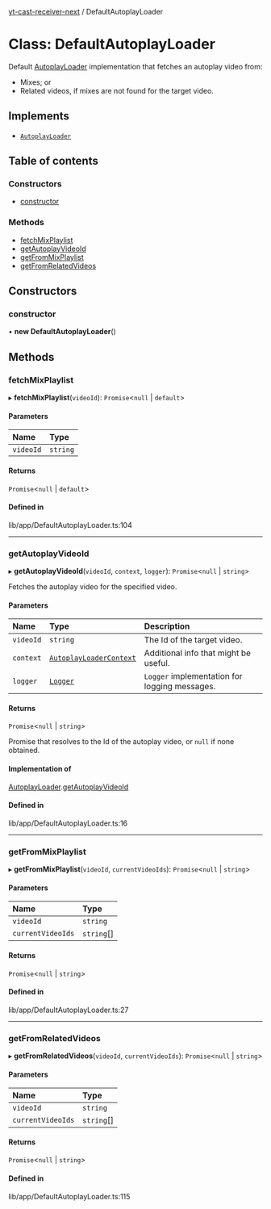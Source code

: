 [yt-cast-receiver-next](../README.md) / DefaultAutoplayLoader

# Class: DefaultAutoplayLoader

Default [AutoplayLoader](../interfaces/AutoplayLoader.md) implementation that fetches an autoplay video from:
- Mixes; or
- Related videos, if mixes are not found for the target video.

## Implements

- [`AutoplayLoader`](../interfaces/AutoplayLoader.md)

## Table of contents

### Constructors

- [constructor](DefaultAutoplayLoader.md#constructor)

### Methods

- [fetchMixPlaylist](DefaultAutoplayLoader.md#fetchmixplaylist)
- [getAutoplayVideoId](DefaultAutoplayLoader.md#getautoplayvideoid)
- [getFromMixPlaylist](DefaultAutoplayLoader.md#getfrommixplaylist)
- [getFromRelatedVideos](DefaultAutoplayLoader.md#getfromrelatedvideos)

## Constructors

### constructor

• **new DefaultAutoplayLoader**()

## Methods

### fetchMixPlaylist

▸ **fetchMixPlaylist**(`videoId`): `Promise`<``null`` \| `default`\>

#### Parameters

| Name | Type |
| :------ | :------ |
| `videoId` | `string` |

#### Returns

`Promise`<``null`` \| `default`\>

#### Defined in

lib/app/DefaultAutoplayLoader.ts:104

___

### getAutoplayVideoId

▸ **getAutoplayVideoId**(`videoId`, `context`, `logger`): `Promise`<``null`` \| `string`\>

Fetches the autoplay video for the specified video.

#### Parameters

| Name | Type | Description |
| :------ | :------ | :------ |
| `videoId` | `string` | The Id of the target video. |
| `context` | [`AutoplayLoaderContext`](../interfaces/AutoplayLoaderContext.md) | Additional info that might be useful. |
| `logger` | [`Logger`](../interfaces/Logger.md) | `Logger` implementation for logging messages. |

#### Returns

`Promise`<``null`` \| `string`\>

Promise that resolves to the Id of the autoplay video, or `null` if none obtained.

#### Implementation of

[AutoplayLoader](../interfaces/AutoplayLoader.md).[getAutoplayVideoId](../interfaces/AutoplayLoader.md#getautoplayvideoid)

#### Defined in

lib/app/DefaultAutoplayLoader.ts:16

___

### getFromMixPlaylist

▸ **getFromMixPlaylist**(`videoId`, `currentVideoIds`): `Promise`<``null`` \| `string`\>

#### Parameters

| Name | Type |
| :------ | :------ |
| `videoId` | `string` |
| `currentVideoIds` | `string`[] |

#### Returns

`Promise`<``null`` \| `string`\>

#### Defined in

lib/app/DefaultAutoplayLoader.ts:27

___

### getFromRelatedVideos

▸ **getFromRelatedVideos**(`videoId`, `currentVideoIds`): `Promise`<``null`` \| `string`\>

#### Parameters

| Name | Type |
| :------ | :------ |
| `videoId` | `string` |
| `currentVideoIds` | `string`[] |

#### Returns

`Promise`<``null`` \| `string`\>

#### Defined in

lib/app/DefaultAutoplayLoader.ts:115

